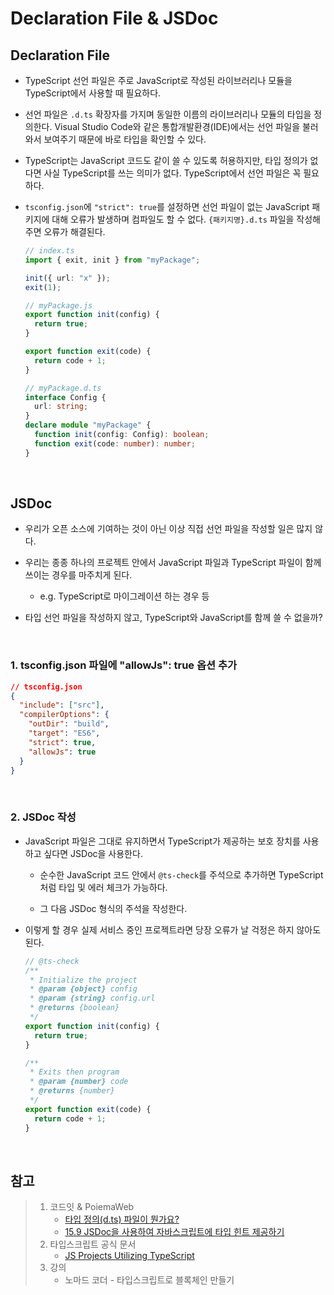 # Declaration File & JSDoc

## Declaration File

- TypeScript 선언 파일은 주로 JavaScript로 작성된 라이브러리나 모듈을 TypeScript에서 사용할 때 필요하다.

- 선언 파일은 `.d.ts` 확장자를 가지며 동일한 이름의 라이브러리나 모듈의 타입을 정의한다. Visual Studio Code와 같은 통합개발환경(IDE)에서는 선언 파일을 불러와서 보여주기 때문에 바로 타입을 확인할 수 있다.

- TypeScript는 JavaScript 코드도 같이 쓸 수 있도록 허용하지만, 타입 정의가 없다면 사실 TypeScript를 쓰는 의미가 없다. TypeScript에서 선언 파일은 꼭 필요하다.

- `tsconfig.json`에 `"strict": true`를 설정하면 선언 파일이 없는 JavaScript 패키지에 대해 오류가 발생하며 컴파일도 할 수 없다. `{패키지명}.d.ts` 파일을 작성해주면 오류가 해결된다.

  ```ts
  // index.ts
  import { exit, init } from "myPackage";

  init({ url: "x" });
  exit(1);
  ```

  ```js
  // myPackage.js
  export function init(config) {
    return true;
  }

  export function exit(code) {
    return code + 1;
  }
  ```

  ```ts
  // myPackage.d.ts
  interface Config {
    url: string;
  }
  declare module "myPackage" {
    function init(config: Config): boolean;
    function exit(code: number): number;
  }
  ```

<br>

## JSDoc

- 우리가 오픈 소스에 기여하는 것이 아닌 이상 직접 선언 파일을 작성할 일은 많지 않다.

- 우리는 종종 하나의 프로젝트 안에서 JavaScript 파일과 TypeScript 파일이 함께 쓰이는 경우를 마주치게 된다.

  - e.g. TypeScript로 마이그레이션 하는 경우 등

- 타입 선언 파일을 작성하지 않고, TypeScript와 JavaScript를 함께 쓸 수 없을까?

<br>

### 1. tsconfig.json 파일에 "allowJs": true 옵션 추가

```json
// tsconfig.json
{
  "include": ["src"],
  "compilerOptions": {
    "outDir": "build",
    "target": "ES6",
    "strict": true,
    "allowJs": true
  }
}
```

<br>

### 2. JSDoc 작성

- JavaScript 파일은 그대로 유지하면서 TypeScript가 제공하는 보호 장치를 사용하고 싶다면 JSDoc을 사용한다.

  - 순수한 JavaScript 코드 안에서 `@ts-check`를 주석으로 추가하면 TypeScript처럼 타입 및 에러 체크가 가능하다.

  - 그 다음 JSDoc 형식의 주석을 작성한다.

- 이렇게 할 경우 실제 서비스 중인 프로젝트라면 당장 오류가 날 걱정은 하지 않아도 된다.

  ```js
  // @ts-check
  /**
   * Initialize the project
   * @param {object} config
   * @param {string} config.url
   * @returns {boolean}
   */
  export function init(config) {
    return true;
  }

  /**
   * Exits then program
   * @param {number} code
   * @returns {number}
   */
  export function exit(code) {
    return code + 1;
  }
  ```

<br>

## 참고

> 1. 코드잇 & PoiemaWeb
>    - [타입 정의(d.ts) 파일이 뭔가요?](<https://www.codeit.kr/tutorials/90/%ED%83%80%EC%9E%85%20%EC%A0%95%EC%9D%98(d.ts)%20%ED%8C%8C%EC%9D%BC%EC%9D%B4%20%EB%AD%94%EA%B0%80%EC%9A%94%3F>)
>    - [15.9 JSDoc을 사용하여 자바스크립트에 타입 힌트 제공하기](https://poiemaweb.com/jsdoc-type-hint)
> 2. 타입스크립트 공식 문서
>    - [JS Projects Utilizing TypeScript](https://www.typescriptlang.org/docs/handbook/intro-to-js-ts.html)
> 3. 강의
>    - 노마드 코더 - 타입스크립트로 블록체인 만들기
